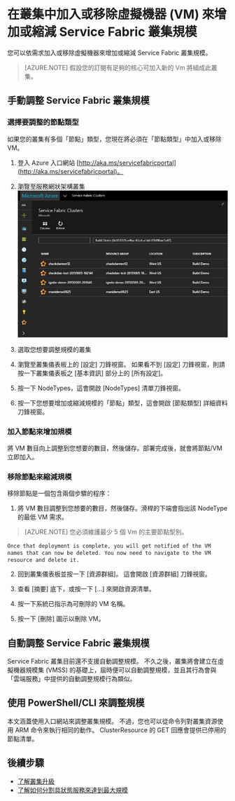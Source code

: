 <properties
   pageTitle="增加或縮減 Service Fabric 叢集規模 |Microsoft Azure"
   description="依需求加入或移除虛擬機器節點來增加或縮減 Service Fabric 叢集規模"
   services="service-fabric"
   documentationCenter=".net"
   authors="ChackDan"
   manager="timlt"
   editor=""/>

<tags
   ms.service="service-fabric"
   ms.devlang="dotnet"
   ms.topic="article"
   ms.tgt_pltfrm="na"
   ms.workload="na"
   ms.date="11/03/2015"
   ms.author="chackdan"/>

# 在叢集中加入或移除虛擬機器 (VM) 來增加或縮減 Service Fabric 叢集規模

您可以依需求加入或移除虛擬機器來增加或縮減 Service Fabric 叢集規模。

>[AZURE.NOTE] 假設您的訂閱有足夠的核心可加入新的 Vm 將組成此叢集。


## 手動調整 Service Fabric 叢集規模

### 選擇要調整的節點類型

如果您的叢集有多個「節點」類型，您現在將必須在「節點類型」中加入或移除 VM。

1. 登入 Azure 入口網站 [http://aka.ms/servicefabricportal](http://aka.ms/servicefabricportal)。

2. 瀏覽至服務網狀架構叢集
 ![BrowseServiceFabricClusterResource][BrowseServiceFabricClusterResource]

3. 選取您想要調整規模的叢集

4. 瀏覽至叢集儀表板上的 [設定] 刀鋒視窗。 如果看不到 [設定] 刀鋒視窗，則請按一下叢集儀表板之 [基本資訊] 部分上的 [所有設定]。

5. 按一下 NodeTypes，這會開啟 [NodeTypes] 清單刀鋒視窗。

7. 按一下您想要增加或縮減規模的「節點」類型，這會開啟 [節點類型] 詳細資料刀鋒視窗。

### 加入節點來增加規模

將 VM 數目向上調整到您想要的數目，然後儲存。部署完成後，就會將節點/VM 立即加入。

### 移除節點來縮減規模

移除節點是一個包含兩個步驟的程序：

1. 將 VM 數目調整到您想要的數目，然後儲存。滑桿的下端會指出該 NodeType 的最低 VM 需求。

  >[AZURE.NOTE] 您必須維護最少 5 個 Vm 的主要節點型別。

    Once that deployment is complete, you will get notified of the VM names that can now be deleted. You now need to navigate to the VM resource and delete it.

2. 回到叢集儀表板並按一下 [資源群組]。 這會開啟 [資源群組] 刀鋒視窗。

3. 查看 [摘要] 底下，或按一下 [...] 來開啟資源清單。

4. 按一下系統已指示為可刪除的 VM 名稱。

5. 按一下 [刪除] 圖示以刪除 VM。

## 自動調整 Service Fabric 叢集規模

Service Fabric 叢集目前還不支援自動調整規模。 不久之後，叢集將會建立在虛擬機器規模集 (VMSS) 的基礎上，屆時便可以自動調整規模，並且其行為會與「雲端服務」中提供的自動調整規模行為類似。

## 使用 PowerShell/CLI 來調整規模

本文涵蓋使用入口網站來調整叢集規模。 不過，您也可以從命令列對叢集資源使用 ARM 命令來執行相同的動作。 ClusterResource 的 GET 回應會提供已停用的節點清單。

## 後續步驟

- [了解叢集升級](service-fabric-cluster-upgrade.md)
- [了解如何分割具狀態服務來達到最大規模](service-fabric-concepts-partitioning.md)


<!--Image references-->
[BrowseServiceFabricClusterResource]: ./media/service-fabric-cluster-scale-up-down/BrowseServiceFabricClusterResource.png


